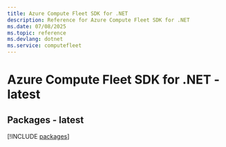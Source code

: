 ```yaml
---
title: Azure Compute Fleet SDK for .NET
description: Reference for Azure Compute Fleet SDK for .NET
ms.date: 07/08/2025
ms.topic: reference
ms.devlang: dotnet
ms.service: computefleet
---
```

# Azure Compute Fleet SDK for .NET - latest
## Packages - latest
[!INCLUDE [packages](compute-fleet-index.md)]